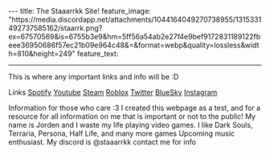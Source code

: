 <title>The Staaarrkk Site</title>
<meta content="The Staaarrkk Site" property="og:title" />
<meta content="https://staaarrkklive.github.io/" property="og:url" />
<meta content="https://media.discordapp.net/attachments/1044164049270738955/1315343958057943090/github1.png?ex=67571105&is=6755bf85&hm=cdbae2d2476ae6f7d2aad55e255da2da08639474a661a5ddffe8ef8e2dc41d2d&=&format=webp&quality=lossless&width=810&height=405" property="og:image" />
---
title: The Staaarrkk Site!
feature_image: "https://media.discordapp.net/attachments/1044164049270738955/1315331492737585162/staarrk.png?ex=67570569&is=6755b3e9&hm=5ff56a54ab2e27f4e9bef9172831189122fbeee36950686f57ec21b09e964c48&=&format=webp&quality=lossless&width=810&height=249"
feature_text: 
  
---

This is where any important links and info will be :D

Links
 <a href="https://open.spotify.com/user/1m16d88z3kbqmzggu7ebglq4r">Spotify</a> 
 <a href="https://www.youtube.com/@staaarrkk">Youtube</a> 
 <a href="https://steamcommunity.com/id/Staaarrkk/">Steam</a> 
 <a href="https://www.roblox.com/users/791422126/profile">Roblox</a> 
 <a href="https://x.com/staaarrkkLive)">Twitter</a> 
 <a href="https://bsky.app/profile/staaarrkk.bsky.social">BlueSky</a> 
 <a href="https://www.instagram.com/staaarrkklive/">Instagram</a> 

  Information for those who care :3
I created this webpage as a test, and for a resource for all information on me that is important or not to the public!
My name is Jorden and I waste my life playing video games.
I like Dark Souls, Terraria, Persona, Half Life, and many more games
Upcoming music enthusiast. My discord is @staaarrkk contact me for info 
